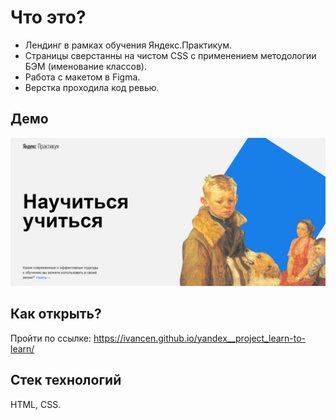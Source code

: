 # Что это?
* Лендинг в рамках обучения Яндекс.Практикум.  
* Страницы сверстанны на чистом CSS с применением методологии БЭМ (именование классов).  
* Работа с макетом в Figma.  
* Верстка проходила код ревью.  

## Демо 
![Main page](https://github.com/IvanCen/yandex__project_learn-to-learn/blob/gh-page/images/Pic_project.png "Научится учиться")

## Как открыть?
Пройти по ссылке: https://ivancen.github.io/yandex__project_learn-to-learn/

## Стек технологий
HTML, CSS.


